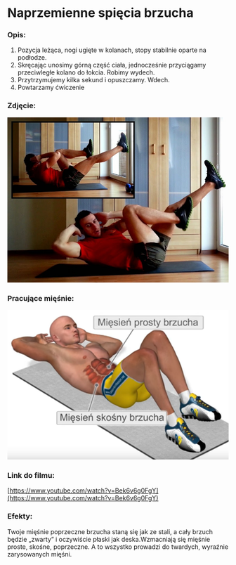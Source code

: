 # Naprzemienne spięcia brzucha

### Opis:
1. Pozycja leżąca, nogi ugięte w kolanach, stopy stabilnie oparte na podłodze. 
2. Skręcając unosimy górną część ciała, jednocześnie przyciągamy przeciwległe kolano do łokcia. Robimy wydech. 
3. Przytrzymujemy kilka sekund i opuszczamy. Wdech.
4. Powtarzamy ćwiczenie

### Zdjęcie:
![](exercise/naprzemienne_spiecia_brzucha/spiecia_brzucha.png)

### Pracujące mięśnie:
![](exercise/naprzemienne_spiecia_brzucha/naprzemienne_spiecia_brzucha.png)

### Link do filmu:
[https://www.youtube.com/watch?v=Bek6v6g0FgY](https://www.youtube.com/watch?v=Bek6v6g0FgY)

### Efekty:
Twoje mięśnie poprzeczne brzucha staną się jak ze stali, a cały brzuch będzie „zwarty” i oczywiście płaski jak deska.Wzmacniają się mięśnie proste, skośne, poprzeczne. A to wszystko prowadzi do twardych, wyraźnie zarysowanych mięśni.
